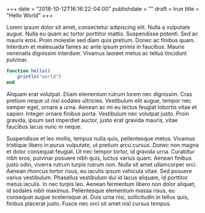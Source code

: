 +++
date = "2018-10-12T16:16:22-04:00"
publishdate = ""
draft = true
title = "Hello World"
+++

Lorem ipsum dolor sit amet, consectetur adipiscing elit. Nulla a vulputate
augue. Nulla eu quam ac tortor porttitor mattis. Suspendisse potenti. Sed ac
mauris eros. Proin molestie sed diam quis pretium. Donec ac finibus
quam. Interdum et malesuada fames ac ante ipsum primis in faucibus. Mauris
venenatis dignissim interdum. Vivamus laoreet metus ac tellus tincidunt
pulvinar.

<!--more-->
```julia
function hello()
    println("world")
end
```

Aliquam erat volutpat. Etiam elementum rutrum lorem nec dignissim. Cras pretium
neque ut nisl sodales ultricies. Vestibulum elit augue, tempor nec semper eget,
ornare a urna. Aenean ac mi eu lectus feugiat lobortis vitae et sapien. Integer
ornare finibus porta. Vestibulum nec volutpat justo. Proin gravida, ipsum sed
imperdiet auctor, justo erat gravida mauris, vitae faucibus lacus nunc in neque.

Suspendisse et leo mollis, tempus nulla quis, pellentesque metus. Vivamus
tristique libero in purus vulputate, ut pretium arcu cursus. Donec non magna et
dolor consequat feugiat. Ut nec tempor tortor, id gravida urna. Curabitur nibh
eros, pulvinar posuere nibh quis, luctus varius quam. Aenean finibus justo odio,
viverra rutrum turpis rutrum non. Nulla sit amet ullamcorper orci. Aenean
rhoncus tortor risus, eu iaculis ipsum vehicula vitae. Sed posuere varius
vestibulum. Phasellus vestibulum dui id lacus aliquam, id porttitor metus
iaculis. In nec turpis leo. Aenean fermentum libero non dolor aliquet, id
sodales nibh maximus. Pellentesque elementum massa risus, eu consequat augue
scelerisque at. Duis urna nisi, sollicitudin in tellus quis, finibus placerat
justo. Fusce nec orci sit amet nisl cursus tempus.

